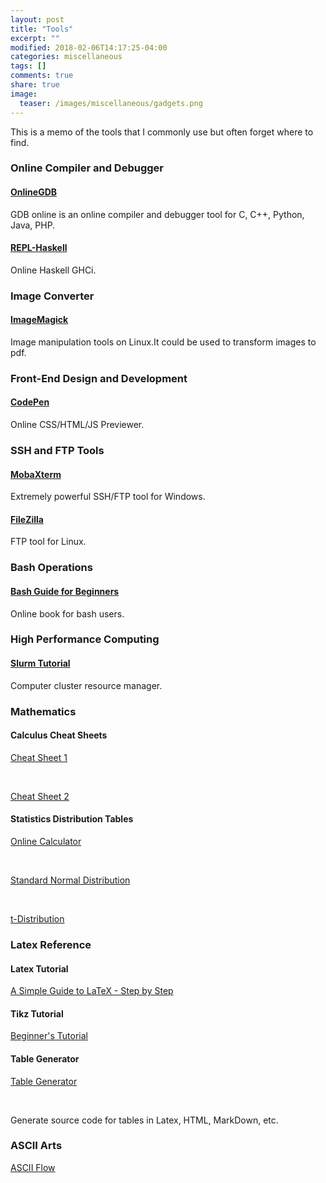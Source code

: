 ```yaml
---
layout: post
title: "Tools"
excerpt: ""
modified: 2018-02-06T14:17:25-04:00
categories: miscellaneous
tags: []
comments: true
share: true
image:
  teaser: /images/miscellaneous/gadgets.png
---
```


This is a memo of the tools that I commonly use but often forget where to find.

### Online Compiler and Debugger

#### [OnlineGDB](https://www.onlinegdb.com/)

GDB online is an online compiler and debugger tool for C, C++, Python, Java, PHP.

#### [REPL-Haskell](https://repl.it/repls/OrangeWirelessAudacity)

Online Haskell GHCi.

### Image Converter

#### [ImageMagick](https://www.imagemagick.org/script/index.php)

Image manipulation tools on Linux.It could be used to transform images to pdf. 

### Front-End Design and Development

#### [CodePen](https://codepen.io/pen/)

Online CSS/HTML/JS Previewer.



### SSH and FTP Tools

#### [MobaXterm](https://mobaxterm.mobatek.net/)

Extremely powerful SSH/FTP tool for Windows.

#### [FileZilla](https://filezilla-project.org/)

FTP tool for Linux.

### Bash Operations

#### [Bash Guide for Beginners](https://www.tldp.org/LDP/Bash-Beginners-Guide/html/)

Online book for bash users.

### High Performance Computing

#### [Slurm Tutorial](https://support.ceci-hpc.be/doc/_contents/QuickStart/SubmittingJobs/SlurmTutorial.html#gathering-information)

Computer cluster resource manager.

### Mathematics

#### Calculus Cheat Sheets

[Cheat Sheet 1](/downloads/tools/Calculus-Cheat-Sheets/Calculus_Cheat_Sheet_All.pdf)

<br />

[Cheat Sheet 2](/downloads/tools/Calculus-Cheat-Sheets/Final_Notes_for_AB_and_BC.pdf)

#### Statistics Distribution Tables

[Online Calculator](https://surfstat.anu.edu.au/surfstat-home/tables/normal.php)

<br />

[Standard Normal Distribution](/downloads/tools/Statistics-Tables/Ztable.pdf)

<br />

[t-Distribution](/downloads/tools/Statistics-Tables/t-table.pdf)


### Latex Reference

#### Latex Tutorial

[A Simple Guide to LaTeX - Step by Step](https://www.latex-tutorial.com/tutorials/)

#### Tikz Tutorial

[Beginner's Tutorial](/downloads/tools/Latex_Guidance/tikz_beginner_tutorial.pdf)

#### Table Generator

[Table Generator](https://www.tablesgenerator.com/)

<br />

Generate source code for tables in Latex, HTML, MarkDown, etc.

### ASCII Arts

[ASCII Flow](http://asciiflow.com/)
